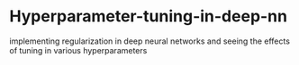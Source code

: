 # Hyperparameter-tuning-in-deep-nn
implementing regularization in deep neural networks and seeing the effects of tuning in various hyperparameters
